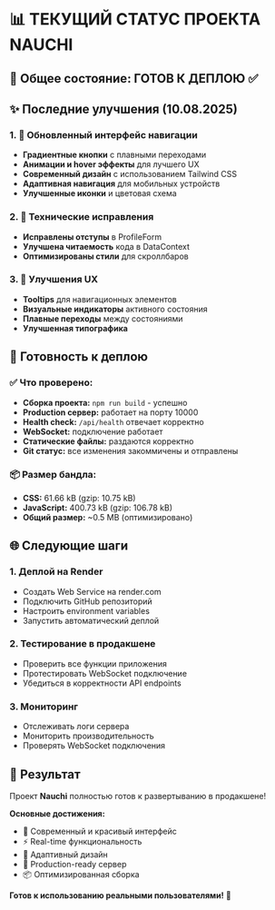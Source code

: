 # 📊 ТЕКУЩИЙ СТАТУС ПРОЕКТА NAUCHI

## 🎯 Общее состояние: ГОТОВ К ДЕПЛОЮ ✅

## ✨ Последние улучшения (10.08.2025)

### 1. 🎨 Обновленный интерфейс навигации
- **Градиентные кнопки** с плавными переходами
- **Анимации и hover эффекты** для лучшего UX
- **Современный дизайн** с использованием Tailwind CSS
- **Адаптивная навигация** для мобильных устройств
- **Улучшенные иконки** и цветовая схема

### 2. 🔧 Технические исправления
- **Исправлены отступы** в ProfileForm
- **Улучшена читаемость** кода в DataContext
- **Оптимизированы стили** для скроллбаров

### 3. 📱 Улучшения UX
- **Tooltips** для навигационных элементов
- **Визуальные индикаторы** активного состояния
- **Плавные переходы** между состояниями
- **Улучшенная типографика**

## 🚀 Готовность к деплою

### ✅ Что проверено:
- **Сборка проекта:** `npm run build` - успешно
- **Production сервер:** работает на порту 10000
- **Health check:** `/api/health` отвечает корректно
- **WebSocket:** подключение работает
- **Статические файлы:** раздаются корректно
- **Git статус:** все изменения закоммичены и отправлены

### 📦 Размер бандла:
- **CSS:** 61.66 kB (gzip: 10.75 kB)
- **JavaScript:** 400.73 kB (gzip: 106.78 kB)
- **Общий размер:** ~0.5 MB (оптимизировано)

## 🌐 Следующие шаги

### 1. Деплой на Render
- Создать Web Service на render.com
- Подключить GitHub репозиторий
- Настроить environment variables
- Запустить автоматический деплой

### 2. Тестирование в продакшене
- Проверить все функции приложения
- Протестировать WebSocket подключение
- Убедиться в корректности API endpoints

### 3. Мониторинг
- Отслеживать логи сервера
- Мониторить производительность
- Проверять WebSocket подключения

## 🎉 Результат

Проект **Nauchi** полностью готов к развертыванию в продакшене! 

**Основные достижения:**
- 🎨 Современный и красивый интерфейс
- ⚡ Real-time функциональность
- 📱 Адаптивный дизайн
- 🔧 Production-ready сервер
- 📦 Оптимизированная сборка

**Готов к использованию реальными пользователями!** 🚀
